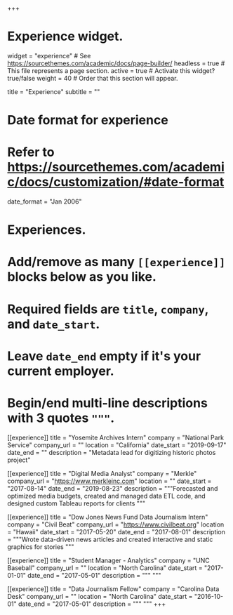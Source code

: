 +++
# Experience widget.
widget = "experience"  # See https://sourcethemes.com/academic/docs/page-builder/
headless = true  # This file represents a page section.
active = true  # Activate this widget? true/false
weight = 40  # Order that this section will appear.

title = "Experience"
subtitle = ""

# Date format for experience
#   Refer to https://sourcethemes.com/academic/docs/customization/#date-format
date_format = "Jan 2006"

# Experiences.
#   Add/remove as many `[[experience]]` blocks below as you like.
#   Required fields are `title`, `company`, and `date_start`.
#   Leave `date_end` empty if it's your current employer.
#   Begin/end multi-line descriptions with 3 quotes `"""`.
[[experience]]
  title = "Yosemite Archives Intern"
  company = "National Park Service"
  company_url = ""
  location = "California"
  date_start = "2019-09-17"
  date_end = ""
  description = "Metadata lead for digitizing historic photos project"


[[experience]]
  title = "Digital Media Analyst"
  company = "Merkle"
  company_url = "https://www.merkleinc.com"
  location = ""
  date_start = "2017-08-14"
  date_end = "2019-08-23"
  description = """Forecasted and optimized media budgets, created and managed data ETL code, and designed custom Tableau reports for clients
  """


[[experience]]
    title = "Dow Jones News Fund Data Journalism Intern"
    company = "Civil Beat"
    company_url = "https://www.civilbeat.org"
    location = "Hawaii"
    date_start = "2017-05-20"
    date_end = "2017-08-01"
    description = """Wrote data-driven news articles and created interactive and static graphics for stories
    """

[[experience]]
    title = "Student Manager - Analytics"
    company = "UNC Baseball"
    company_url = ""
    location = "North Carolina"
    date_start = "2017-01-01"
    date_end = "2017-05-01"
    description = """
    """

[[experience]]
    title = "Data Journalism Fellow"
    company = "Carolina Data Desk"
    company_url = ""
    location = "North Carolina"
    date_start = "2016-10-01"
    date_end = "2017-05-01"
    description = """
    """
+++
